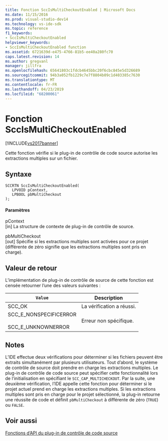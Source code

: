 ```yaml
---
title: Fonction SccIsMultiCheckoutEnabled | Microsoft Docs
ms.date: 11/15/2016
ms.prod: visual-studio-dev14
ms.technology: vs-ide-sdk
ms.topic: reference
f1_keywords:
- SccIsMultiCheckoutEnabled
helpviewer_keywords:
- SccIsMultiCheckoutEnabled function
ms.assetid: 6721639d-e475-4766-81b5-ee40a280fc70
caps.latest.revision: 14
ms.author: gregvanl
manager: jillfra
ms.openlocfilehash: 65641803c1fdcb4645bbc20f6cbc845e5d326689
ms.sourcegitcommit: 94b3a052fb1229c7e7f8804b09c1d403385c7630
ms.translationtype: MT
ms.contentlocale: fr-FR
ms.lasthandoff: 04/23/2019
ms.locfileid: "68200061"
---
```

# <a name="sccismulticheckoutenabled-function"></a>Fonction SccIsMultiCheckoutEnabled
[!INCLUDE[vs2017banner](../includes/vs2017banner.md)]

Cette fonction vérifie si le plug-in de contrôle de code source autorise les extractions multiples sur un fichier.  
  
## <a name="syntax"></a>Syntaxe  
  
```cpp#  
SCCRTN SccIsMultiCheckoutEnabled(  
   LPVOID pContext,  
   LPBOOL pbMultiCheckout  
);  
```  
  
#### <a name="parameters"></a>Paramètres  
 pContext  
 [in] La structure de contexte de plug-in de contrôle de source.  
  
 pbMultiCheckout  
 [out] Spécifie si les extractions multiples sont activées pour ce projet (différente de zéro signifie que les extractions multiples sont pris en charge).  
  
## <a name="return-value"></a>Valeur de retour  
 L’implémentation de plug-in de contrôle de source de cette fonction est censée retourner l’une des valeurs suivantes :  
  
|`Value`|Description|  
|-----------|-----------------|  
|SCC_OK|La vérification a réussi.|  
|SCC_E_NONSPECIFICERROR<br /><br /> SCC_E_UNKNOWNERROR|Erreur non spécifique.|  
  
## <a name="remarks"></a>Notes  
 L’IDE effectue deux vérifications pour déterminer si les fichiers peuvent être extraits simultanément par plusieurs utilisateurs. Tout d’abord, le système de contrôle de source doit prendre en charge les extractions multiples. Le plug-in de contrôle de code source peut spécifier cette fonctionnalité lors de l’initialisation en spécifiant le `SCC_CAP_MULTICHECKOUT`. Par la suite, une deuxième vérification, l’IDE appelle cette fonction pour déterminer si le projet actuel prend en charge les extractions multiples. Si les extractions multiples sont pris en charge pour le projet sélectionné, la plug-in retourne une réussite de code et définit `pbMultiCheckout` à différente de zéro (`TRUE`) ou `FALSE`.  
  
## <a name="see-also"></a>Voir aussi  
 [Fonctions d’API du plug-in de contrôle de code source](../extensibility/source-control-plug-in-api-functions.md)
